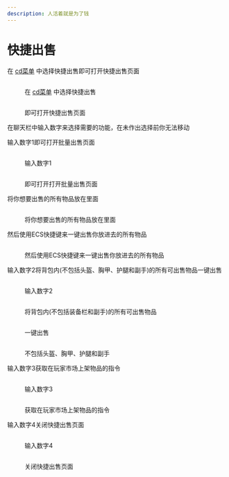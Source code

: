 ```yaml
---
description: 人活着就是为了钱
---
```


# 快捷出售

在 [cd菜单](../bi-bei-zhi-ling-cd-cai-dan.md) 中选择快捷出售即可打开快捷出售页面

<figure><img src="../../.gitbook/assets/image (45).png" alt=""><figcaption><p>在 <a href="../bi-bei-zhi-ling-cd-cai-dan.md">cd菜单</a> 中选择快捷出售</p></figcaption></figure>

<figure><img src="../../.gitbook/assets/image (46).png" alt=""><figcaption><p>即可打开快捷出售页面</p></figcaption></figure>

在聊天栏中输入数字来选择需要的功能，在未作出选择前你无法移动

输入数字1即可打开批量出售页面

<figure><img src="../../.gitbook/assets/image (22).png" alt=""><figcaption><p>输入数字1</p></figcaption></figure>

<figure><img src="../../.gitbook/assets/image (23).png" alt=""><figcaption><p>即可打开打开批量出售页面</p></figcaption></figure>

将你想要出售的所有物品放在里面

<figure><img src="../../.gitbook/assets/image (24).png" alt=""><figcaption><p>将你想要出售的所有物品放在里面</p></figcaption></figure>

然后使用ECS快捷键来一键出售你放进去的所有物品

<figure><img src="../../.gitbook/assets/image (25).png" alt=""><figcaption><p>然后使用ECS快捷键来一键出售你放进去的所有物品</p></figcaption></figure>

输入数字2将背包内(不包括头盔、胸甲、护腿和副手)的所有可出售物品一键出售

<figure><img src="../../.gitbook/assets/image (26).png" alt=""><figcaption><p>输入数字2</p></figcaption></figure>

<figure><img src="../../.gitbook/assets/image (27).png" alt=""><figcaption><p>将背包内(不包括装备栏和副手)的所有可出售物品</p></figcaption></figure>

<figure><img src="../../.gitbook/assets/image (28).png" alt=""><figcaption><p>一键出售</p></figcaption></figure>

<figure><img src="../../.gitbook/assets/image (29).png" alt=""><figcaption><p>不包括头盔、胸甲、护腿和副手</p></figcaption></figure>

输入数字3获取在玩家市场上架物品的指令

<figure><img src="../../.gitbook/assets/image (30).png" alt=""><figcaption><p>输入数字3</p></figcaption></figure>

<figure><img src="../../.gitbook/assets/image (31).png" alt=""><figcaption><p>获取在玩家市场上架物品的指令</p></figcaption></figure>

输入数字4关闭快捷出售页面

<figure><img src="../../.gitbook/assets/image (32).png" alt=""><figcaption><p>输入数字4</p></figcaption></figure>

<figure><img src="../../.gitbook/assets/image (34).png" alt=""><figcaption><p>关闭快捷出售页面</p></figcaption></figure>
